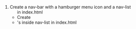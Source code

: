 1. Create a nav-bar with a hamburger menu icon and a nav-list <ul> in index.html
2. Create <li>'s inside nav-list in index.html
